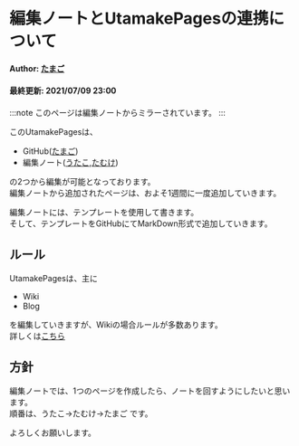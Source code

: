 # 編集ノートとUtamakePagesの連携について
#### Author: [たまご](/wiki/author/tamagoes)  
#### 最終更新: 2021/07/09 23:00

:::note
このページは編集ノートからミラーされています。
:::

このUtamakePagesは、
 - GitHub([たまご](/wiki/author/tamagoes))
 - 編集ノート([うたこ](/wiki/author/utako),[たむけ](/wiki/author/tamuke))

の2つから編集が可能となっております。  
編集ノートから追加されたページは、およそ1週間に一度追加していきます。

編集ノートには、テンプレートを使用して書きます。  
そして、テンプレートをGitHubにてMarkDown形式で追加していきます。

## ルール
UtamakePagesは、主に
 - Wiki
 - Blog

を編集していきますが、Wikiの場合ルールが多数あります。  
詳しくは[こちら](/wiki/important/wiki-rules)

## 方針
編集ノートでは、1つのページを作成したら、ノートを回すようにしたいと思います。  
順番は、うたこ→たむけ→たまご です。

よろしくお願いします。
<!--stackedit_data:
eyJoaXN0b3J5IjpbMTAyMjk0MjY4XX0=
-->
